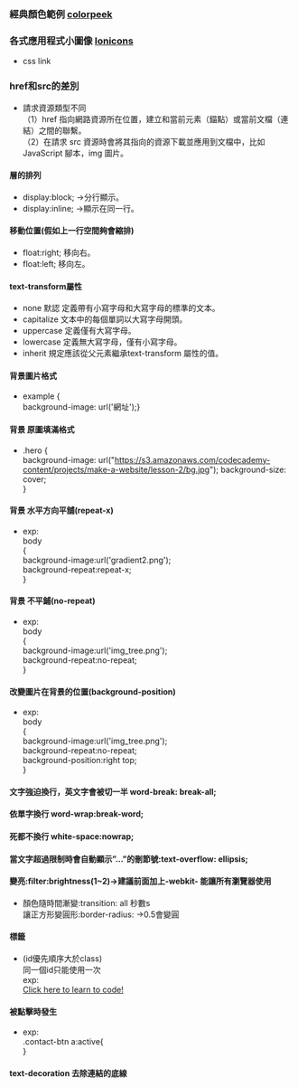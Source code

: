 ### 經典顏色範例 [colorpeek](http://www.colorpeek.com)

### 各式應用程式小圖像 [Ionicons](https://ionicons.com)
* css link <link href="https://unpkg.com/ionicons@4.5.10-0/dist/css/ionicons.min.css" rel="stylesheet">

### href和src的差別
* 請求資源類型不同  
（1）href 指向網路資源所在位置，建立和當前元素（錨點）或當前文檔（連結）之間的聯繫。  
（2）在請求 src 資源時會將其指向的資源下載並應用到文檔中，比如 JavaScript 腳本，img 圖片。  

#### 層的排列  
* display:block; →分行顯示。
* display:inline; →顯示在同一行。

#### 移動位置(假如上一行空間夠會縮排)
* float:right; 移向右。
* float:left; 移向左。

#### text-transform屬性  
* none	默認  定義帶有小寫字母和大寫字母的標準的文本。  
* capitalize  文本中的每個單詞以大寫字母開頭。  
* uppercase  定義僅有大寫字母。  
* lowercase  定義無大寫字母，僅有小寫字母。  
* inherit  規定應該從父元素繼承text-transform 屬性的值。  

#### 背景圖片格式
* example {  
    background-image: url('網址');}  
    
#### 背景 原圖填滿格式
* .hero {  
  background-image: url("https://s3.amazonaws.com/codecademy-content/projects/make-a-website/lesson-2/bg.jpg");
  background-size: cover;  
}

#### 背景 水平方向平舖(repeat-x)
* exp:  
body  
{  
background-image:url('gradient2.png');  
background-repeat:repeat-x;  
}

#### 背景 不平鋪(no-repeat)
* exp:  
body  
{  
background-image:url('img_tree.png');  
background-repeat:no-repeat;  
}

#### 改變圖片在背景的位置(background-position)
* exp:  
body  
{  
background-image:url('img_tree.png');  
background-repeat:no-repeat;  
background-position:right top;  
}

#### 文字強迫換行，英文字會被切一半 word-break: break-all;  
#### 依單字換行 word-wrap:break-word;  
#### 死都不換行 white-space:nowrap;  
 
#### 當文字超過限制時會自動顯示”…”的刪節號:text-overflow: ellipsis;  

#### 變亮:filter:brightness(1~2)→建議前面加上-webkit- 能讓所有瀏覽器使用  
* 顏色隨時間漸變:transition: all 秒數s  
讓正方形變圓形:border-radius: →0.5會變圓  

#### 標籤
* (id優先順序大於class)  
同一個id只能使用一次  
exp:  
<a id="learn-code" href="https://www.codecademy.com">Click here to learn to code!</a>  
#### 被點擊時發生
* exp:  
.contact-btn a:active{  
}  

#### text-decoration 去除連結的底線
